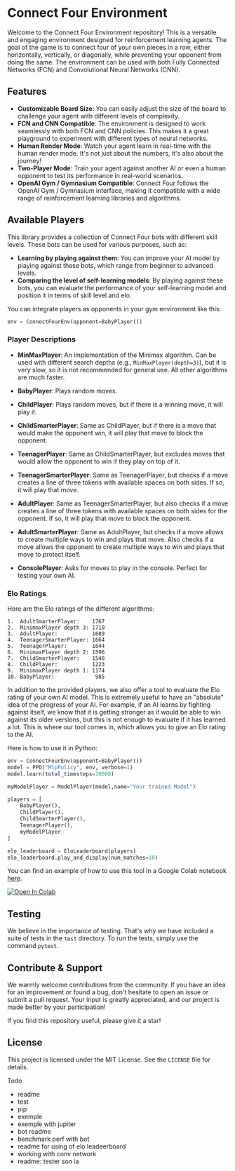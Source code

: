 # Connect Four Environment

Welcome to the Connect Four Environment repository!
This is a versatile and engaging environment designed for reinforcement learning agents. 
The goal of the game is to connect four of your own pieces in a row, either horizontally, vertically, or diagonally, while preventing your opponent from doing the same.
The environment can be used with both Fully Connected Networks (FCN) and Convolutional Neural Networks (CNN).

## Features

- **Customizable Board Size**: You can easily adjust the size of the board to challenge your agent with different levels of complexity.
- **FCN and CNN Compatible**: The environment is designed to work seamlessly with both FCN and CNN policies. This makes it a great playground to experiment with different types of neural networks.
- **Human Render Mode**: Watch your agent learn in real-time with the human render mode. It's not just about the numbers, it's also about the journey!
- **Two-Player Mode**: Train your agent against another AI or even a human opponent to test its performance in real-world scenarios.
- **OpenAI Gym / Gymnasium Compatible**: Connect Four follows the OpenAI Gym / Gymnasium interface, making it compatible with a wide range of reinforcement learning libraries and algorithms.


## Available Players

This library provides a collection of Connect Four bots with different skill levels. These bots can be used for various purposes, such as:

- **Learning by playing against them**: You can improve your AI model by playing against these bots, which range from beginner to advanced levels.
- **Comparing the level of self-learning models**: By playing against these bots, you can evaluate the performance of your self-learning model and position it in terms of skill level and elo.

You can integrate players as opponents in your gym environment like this:

```python
env = ConnectFourEnv(opponent=BabyPlayer())
```

### Player Descriptions

- **MinMaxPlayer**: An implementation of the Minimax algorithm. Can be used with different search depths (e.g., `MinMaxPlayer(depth=3)`), but it is very slow, so it is not recommended for general use. All other algorithms are much faster.

- **BabyPlayer**: Plays random moves.

- **ChildPlayer**: Plays random moves, but if there is a winning move, it will play it.

- **ChildSmarterPlayer**: Same as ChildPlayer, but if there is a move that would make the opponent win, it will play that move to block the opponent.

- **TeenagerPlayer**: Same as ChildSmarterPlayer, but excludes moves that would allow the opponent to win if they play on top of it.

- **TeenagerSmarterPlayer**: Same as TeenagerPlayer, but checks if a move creates a line of three tokens with available spaces on both sides. If so, it will play that move.

- **AdultPlayer**: Same as TeenagerSmarterPlayer, but also checks if a move creates a line of three tokens with available spaces on both sides for the opponent. If so, it will play that move to block the opponent.

- **AdultSmarterPlayer**: Same as AdultPlayer, but checks if a move allows to create multiple ways to win and plays that move. Also checks if a move allows the opponent to create multiple ways to win and plays that move to protect itself.

- **ConsolePlayer**: Asks for moves to play in the console. Perfect for testing your own AI.

### Elo Ratings

Here are the Elo ratings of the different algorithms:

```
1.  AdultSmarterPlayer:    1767
2.  MinimaxPlayer depth 3: 1710
3.  AdultPlayer:           1689
4.  TeenagerSmarterPlayer: 1664
5.  TeenagerPlayer:        1644
6.  MinimaxPlayer depth 2: 1596
7.  ChildSmarterPlayer:    1548
8.  ChildPlayer:           1223
9.  MinimaxPlayer depth 1: 1174
10. BabyPlayer:             985
```

In addition to the provided players, we also offer a tool to evaluate the Elo rating of your own AI model. This is extremely useful to have an "absolute" idea of the progress of your AI. For example, if an AI learns by fighting against itself, we know that it is getting stronger as it would be able to win against its older versions, but this is not enough to evaluate if it has learned a lot. This is where our tool comes in, which allows you to give an Elo rating to the AI.

Here is how to use it in Python:

```python
env = ConnectFourEnv(opponent=BabyPlayer())
model = PPO("MlpPolicy", env, verbose=1)
model.learn(total_timesteps=10000)

myModelPlayer = ModelPlayer(model,name="Your trained Model")

players = [
    BabyPlayer(),
    ChildPlayer(),
    ChildSmarterPlayer(),
    TeenagerPlayer(),
    myModelPlayer
]

elo_leaderboard = EloLeaderboard(players)
elo_leaderboard.play_and_display(num_matches=10)
```

You can find an example of how to use this tool in a Google Colab notebook [here](https://colab.research.google.com/github/lucasBertola/Connect-4-env/blob/main/exemples/PPO_MlpPolicy.ipynb).

[![Open In Colab](https://colab.research.google.com/assets/colab-badge.svg)](https://colab.research.google.com/github/lucasBertola/Connect-4-env/blob/main/exemples/PPO_MlpPolicy.ipynb)

## Testing

We believe in the importance of testing. That's why we have included a suite of tests in the `test` directory. To run the tests, simply use the command `pytest`.

## Contribute & Support

We warmly welcome contributions from the community. If you have an idea for an improvement or found a bug, don't hesitate to open an issue or submit a pull request. Your input is greatly appreciated, and our project is made better by your participation!

If you find this repository useful, please give it a star!

## License

This project is licensed under the MIT License. See the `LICENSE` file for details.

Todo 
- readme
- test
- pip
- exemple
- exemple with jupiter
- bot readme
- benchmark perf with bot 
- readme for using of elo leadeerboard
- working with conv network
- readme: tester son ia
